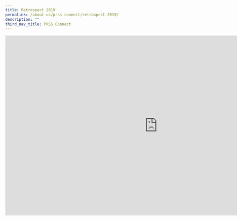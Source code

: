 ```yaml
---
title: Retrospect 2019
permalink: /about-us/prss-connect/retrospect-2019/
description: ""
third_nav_title: PRSS Connect
---
```

<iframe allowfullscreen="true" height="569" width="960" frameborder="0" src="https://docs.google.com/presentation/d/e/2PACX-1vTkk7RUo0Q8ThKiO77MogzY4YLP7un5zxxZ4cCxkKLf0-DUJRiq2iAln-AENOACK460giXLtRtTcHQO/embed?start=false&amp;loop=false&amp;delayms=3000"></iframe>